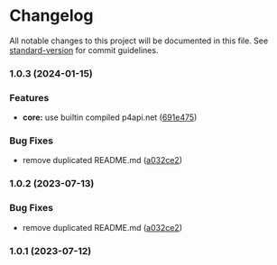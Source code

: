 # Changelog

All notable changes to this project will be documented in this file. See [standard-version](https://github.com/conventional-changelog/standard-version) for commit guidelines.

### 1.0.3 (2024-01-15)


### Features

* **core:** use builtin compiled p4api.net ([691e475](https://github.com/kalulas/TableCraft.Core/commit/691e475eb42cc01d8220d133ddf466abf09f9dee))


### Bug Fixes

* remove duplicated README.md ([a032ce2](https://github.com/kalulas/TableCraft.Core/commit/a032ce2d833d648d563037e6c87e2e6ba48673a7))

### 1.0.2 (2023-07-13)


### Bug Fixes

* remove duplicated README.md ([a032ce2](https://github.com/kalulas/TableCraft.Core/commit/a032ce2d833d648d563037e6c87e2e6ba48673a7))

### 1.0.1 (2023-07-12)
